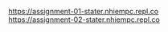 https://assignment-01-stater.nhiempc.repl.co<br/>
https://assignment-02-stater.nhiempc.repl.co<br/>
